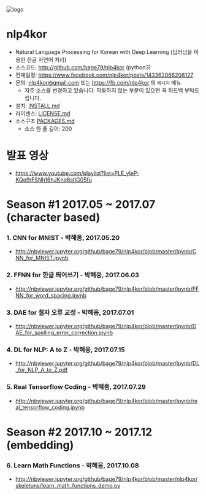 ![logo](https://github.com/bage79/nlp4kor/raw/master/ipynb/img/nlp4kor.png)

# nlp4kor
- Natural Language Processing for Korean with Deep Learning (딥러닝을 이용한 한글 자연어 처리)
- 소스코드: http://github.com/bage79/nlp4kor (python3)
- 전체일정: https://www.facebook.com/nlp4kor/posts/143362066206127
- 문의: nlp4kor@gmail.com 또는 https://fb.com/nlp4kor 의 `메시지` 메뉴
    - 자주 소스를 변경하고 있습니다. 작동하지 않는 부분이 있으면 꼭 피드백 부탁드립니다.
- 설치: [INSTALL.md](https://github.com/bage79/nlp4kor/blob/master/INSTALL.md)
- 라이센스: [LICENSE.md](https://github.com/bage79/nlp4kor/blob/master/LICENSE.md)
- 소스구조 [PACKAGES.md](https://github.com/bage79/nlp4kor/blob/master/PACKAGES.md)
    - 소스 한 줄 길이: 200

# 발표 영상
- https://www.youtube.com/playlist?list=PLE_yleP-KQefhFSNh16hJKnq6stIG05fu


# Season #1 2017.05 ~ 2017.07 (character based)
### 1. CNN for MNIST - 박혜웅, 2017.05.20
- http://nbviewer.jupyter.org/github/bage79/nlp4kor/blob/master/ipynb/CNN_for_MNIST.ipynb

### 2. FFNN for 한글 띄어쓰기 - 박혜웅, 2017.06.03
- http://nbviewer.jupyter.org/github/bage79/nlp4kor/blob/master/ipynb/FFNN_for_word_spacing.ipynb

### 3. DAE for 철자 오류 교정 - 박혜웅, 2017.07.01
- http://nbviewer.jupyter.org/github/bage79/nlp4kor/blob/master/ipynb/DAE_for_spelling_error_correction.ipynb

### 4. DL for NLP: A to Z - 박혜웅, 2017.07.15
- http://nbviewer.jupyter.org/github/bage79/nlp4kor/blob/master/ipynb/DL_for_NLP_A_to_Z.pdf

### 5. Real Tensorflow Coding - 박혜웅, 2017.07.29
- http://nbviewer.jupyter.org/github/bage79/nlp4kor/blob/master/ipynb/real_tensorflow_coding.ipynb


# Season #2 2017.10 ~ 2017.12 (embedding)
### 6. Learn Math Functions - 박혜웅, 2017.10.08
- http://nbviewer.jupyter.org/github/bage79/nlp4kor/blob/master/nlp4kor/skeletons/learn_math_functions_demo.py
